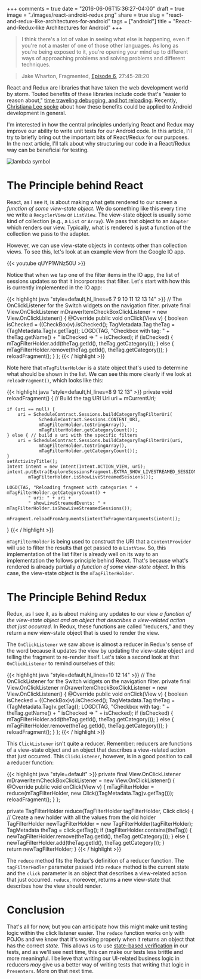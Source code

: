 +++
comments = true
date = "2016-06-06T15:36:27-04:00"
draft = true
image = "./images/react-android-redux.png"
share = true
slug = "react-and-redux-like-architectures-for-android"
tags = ["android"]
title = "React-and-Redux-like Architectures for Android"
+++

>I think there's a lot of value in seeing what else is happening, even if you're not a master of one of those other languages. As long as you're being exposed to it, you're opening your mind up to different ways of approaching problems and solving problems and different techniques.

>Jake Wharton, Fragmented, [Episode 6](http://fragmentedpodcast.com/episodes/6/), 27:45-28:20

React and Redux are libraries that have taken the web development world by storm. Touted benefits of these libraries include code that's "easier to reason about," [time traveling debugging, and hot reloading](https://www.youtube.com/watch?v=xsSnOQynTHs). Recently, [Christiana Lee spoke](https://www.youtube.com/watch?v=UsuzhTlccRk) about how these benefits could be applied to Android development in general.

I'm interested in how the central principles underlying React and Redux may improve our ability to write unit tests for our Android code. In this article, I'll try to briefly bring out the important bits of React/Redux for our purposes. In the next article, I'll talk about why structuring our code in a React/Redux way can be beneficial for testing.

![lambda symbol](/images/lambda.png")

# The Principle behind React

React, as I see it, is about making what gets rendered to our screen a *function of some view-state object*. We do something like this every time we write a `RecyclerView` or `ListView`. The view-state object is usually some kind of collection (e.g., a `List` or `Array`). We pass that object to an `Adapter` which renders our view. Typically, what is rendered is just a function of the collection we pass to the adapter.

However, we can use view-state objects in contexts other than collection views. To see this, let's look at an example view from the Google IO app.

{{< youtube qUYP1WNz50U >}}

Notice that when we tap one of the filter items in the IO app, the list of sessions updates so that it incorporates that filter. Let's start with how this is currently implemented in the IO app:

{{< highlight java "style=default,hl_lines=6 7 9 10 11 12 13 14" >}}
// The OnClickListener for the Switch widgets on the navigation filter.
private final View.OnClickListener mDrawerItemCheckBoxClickListener =
        new View.OnClickListener() {
    @Override
    public void onClick(View v) {
        boolean isChecked = ((CheckBox)v).isChecked();
        TagMetadata.Tag theTag = (TagMetadata.Tag)v.getTag();
        LOGD(TAG, "Checkbox with tag: " + theTag.getName() + " isChecked => " + isChecked);
        if (isChecked) {
            mTagFilterHolder.add(theTag.getId(), theTag.getCategory());
        } else {
            mTagFilterHolder.remove(theTag.getId(), theTag.getCategory());
        }
        reloadFragment();
    }
};
{{< / highlight >}}

Note here that `mTagFilterHolder` is a state object that's used to determine what should be shown in the list. We can see this more clearly if we look at `reloadFragment()`, which looks like this:

{{< highlight java "style=default,hl_lines=8 9 12 13" >}}
private void reloadFragment() {
    // Build the tag URI
    Uri uri = mCurrentUri;

    if (uri == null) {
        uri = ScheduleContract.Sessions.buildCategoryTagFilterUri(
                ScheduleContract.Sessions.CONTENT_URI,
                mTagFilterHolder.toStringArray(),
                mTagFilterHolder.getCategoryCount());
    } else { // build a uri with the specific filters
        uri = ScheduleContract.Sessions.buildCategoryTagFilterUri(uri,
                mTagFilterHolder.toStringArray(),
                mTagFilterHolder.getCategoryCount());
    }
    setActivityTitle();
    Intent intent = new Intent(Intent.ACTION_VIEW, uri);
    intent.putExtra(ExploreSessionsFragment.EXTRA_SHOW_LIVESTREAMED_SESSIONS,
            mTagFilterHolder.isShowLiveStreamedSessions());

    LOGD(TAG, "Reloading fragment with categories " + mTagFilterHolder.getCategoryCount() +
            " uri: " + uri +
            " showLiveStreamedEvents: " + mTagFilterHolder.isShowLiveStreamedSessions());

    mFragment.reloadFromArguments(intentToFragmentArguments(intent));
}
{{< / highlight >}}

`mTagFilterHolder` is being used to construct the URI that a `ContentProvider` will use to filter the results that get passed to a `ListView`. So, this implementation of the list filter is already well on its way to an implementation the follows principle behind React. That's because what's rendered is already partially *a function of some view-state object*. In this case, the view-state object is the `mTagFilterHolder`.

# The Principle Behind Redux

Redux, as I see it, as is about making any updates to our view *a function of the view-state object and an object that describes a view-related action that just occurred*. In Redux, these functions are called "reducers," and they return a new view-state object that is used to render the view.

The `OnClickListener` we saw above is almost a reducer in Redux's sense of the word because it updates the view by updating the view-state object and telling the fragment to re-render itself. Let's take a second look at that `OnClickListener` to remind ourselves of this:

{{< highlight java "style=default,hl_lines=10 12 14" >}}
// The OnClickListener for the Switch widgets on the navigation filter.
private final View.OnClickListener mDrawerItemCheckBoxClickListener =
        new View.OnClickListener() {
    @Override
    public void onClick(View v) {
        boolean isChecked = ((CheckBox)v).isChecked();
        TagMetadata.Tag theTag = (TagMetadata.Tag)v.getTag();
        LOGD(TAG, "Checkbox with tag: " + theTag.getName() + " isChecked => " + isChecked);
        if (isChecked) {
            mTagFilterHolder.add(theTag.getId(), theTag.getCategory());
        } else {
            mTagFilterHolder.remove(theTag.getId(), theTag.getCategory());
        }
        reloadFragment();
    }
};
{{< / highlight >}}

This `ClickListener` isn't quite a reducer. Remember: reducers are functions of a view-state object and an object that describes a view-related action that just occurred. This `ClickListener`, however, is in a good position to call a reducer function:

{{< highlight java "style=default" >}}
private final View.OnClickListener mDrawerItemCheckBoxClickListener =
        new View.OnClickListener() {
    @Override
    public void onClick(View v) {
        mTagFilterHolder = reduce(mTagFilterHolder,
          new Click((TagMetadata.Tag)v.getTag()));
        reloadFragment();
    }
};

private TagFilterHolder reduce(TagFilterHolder tagFilterHolder, Click click) {
  // Create a new holder with all the values from the old holder
  TagFilterHolder newTagFilterHolder = new TagFilterHolder(tagFilterHolder);
  TagMetadata theTag = click.getTag();
  if (tagFilterHolder.contains(theTag)) {
    newTagFilterHolder.remove(theTag.getId(), theTag.getCategory());
  } else {
    newTagFilterHolder.add(theTag.getId(), theTag.getCategory());
  }  
  return newTagFilterHolder;
}
{{< / highlight >}}

The `reduce` method fits the Redux's definition of a reducer function. The `tagFilterHodler` parameter passed into `reduce` method is the current state and the `click` parameter is an object that describes a view-related action that just occurred. `reduce`, moreover, returns a new view-state that describes how the view should render.

# Conclusion

That's all for now, but you can anticipate how this might make unit testing logic within the click listener easier. The `reduce` function works only with POJOs and we know that it's working properly when it returns an object that has the correct *state*. This allows us to use [state-based verification](http://martinfowler.com/articles/mocksArentStubs.html) in our tests, and as we'll see next time, this can make our tests less brittle and more meaningful. I believe that writing our UI-related business logic in reducers *may* give us a better way of writing tests that writing that logic in `Presenters`. More on that next time.
